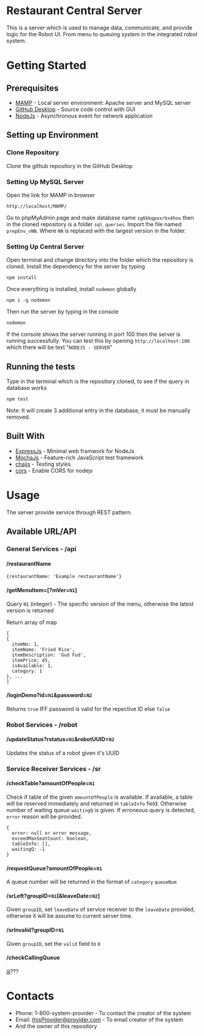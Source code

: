 # Restaurant Central Server

This is a server which is used to manage data, communicate, and provide logic for the Robot UI. From menu to queuing system in the integrated robot system.

# Getting Started

## Prerequisites

* [MAMP](https://www.mamp.info/en/) - Local server environment: Apache server and MySQL server
* [GitHub Desktop](https://desktop.github.com/) - Source code control with GUI
* [NodeJs](https://nodejs.org/en/) - Asynchronous event for network application

## Setting up Environment

### Clone Repository

Clone the github repository in the GitHub Desktop

### Setting Up MySQL Server

Open the link for MAMP in browser
```
http://localhost/MAMP/
```

Go to phpMyAdmin page and make database name `zg6kbqpoxrbx4hox` then in the cloned repository is a folder `sql_queries`. Import the file named `prepEnv_vNN`. Where `NN` is replaced with the largest version in the folder.

### Setting Up Central Server

Open terminal and change directory into the folder which the repository is cloned. Install the dependency for the server by typing
```
npm install
```

Once everything is installed, install `nodemon` globally
```
npm i -g nodemon
```

Then run the server by typing in the console
```
nodemon
```

If the console shows the server running in port 100 then the server is running successfully.
You can test this by opening `http://localhost:100` which there will be text "`NODEJS - SERVER`"


## Running the tests

Type in the terminal which is the repository cloned, to see if the query in database works
```
npm test
```
Note: It will create 3 additional entry in the database, it must be manually removed.

## Built With

* [ExpressJs](https://expressjs.com/) - Minimal web framwork for NodeJs
* [MochaJs](https://mochajs.org/) - Feature-rich JavaScript test framework
* [chaijs](http://www.chaijs.com/) - Testing styles
* [cors](https://github.com/expressjs/cors) - Enable CORS for nodejs

# Usage

The server provide service through REST pattern.

## Available URL/API

### General Services - /api

#### /restaurantName

```
{restaurantName: 'Example restaurantName'}
```

#### /getMenuItem=[?mVer=`N1`]

Query
`N1` (integer) - The specific version of the menu, otherwise the latest version is returned

Return array of map
```
[
{
  itemNo: 1,
  itemName: 'Fried Rice',
  itemDescription: 'Gud Fud',
  itemPrice: 45,
  isAvailable: 1,
  category: 1
}, ...
]
```

#### /loginDemo?id=`N1`&password=`N2`

Returns `true` IFF password is valid for the repective ID else `false`

### Robot Services - /robot

#### /updateStatus?rstatus=`N1`&robotUUID=`N2`

Updates the status of a robot given it's UUID

### Service Receiver Services - /sr

#### /checkTable?amountOfPeople=`N1`

Check if table of the given `amountOfPeople` is available. If available, a table will be reserved immediately and returned in `tableInfo` field. Otherwise number of waiting queue `waitingQ` is given. If erroneous query is detected, `error` reason will be provided.
```
{
  error: null or error message,
  exceedMaxSeatCount: boolean,
  tableInfo: [],
  waitingQ: -1
}
```

#### /requestQueue?amountOfPeople=`N1`

A queue number will be returned in the format of `category` `queueNum`

#### /srLeft?groupID=`N1`[&leaveDate=`N2`]

Given `groupID`, set `leaveDate` of service receiver to the `leaveDate` provided, otherwise it will be assume to current server time.

#### /srInvalid?groupID=`N1`

Given `groupID`, set the `valid` field to `0`

#### /checkCallingQueue

jjj???

# Contacts

* Phone: 1-800-system-provider - To contact the creator of the system
* Email: thisProvider@provider.com - To email creator of the system
* And the owner of this repository 

